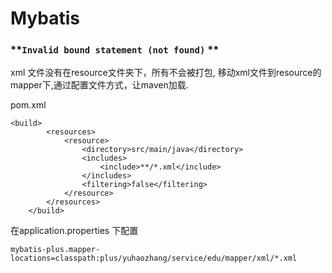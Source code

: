 # Mybatis

### **`Invalid bound statement (not found)`  **&#x20;

xml 文件没有在resource文件夹下，所有不会被打包, 移动xml文件到resource的mapper下,通过配置文件方式，让maven加载.

pom.xml

```
<build>
        <resources>
            <resource>
                <directory>src/main/java</directory>
                <includes>
                    <include>**/*.xml</include>
                </includes>
                <filtering>false</filtering>
            </resource>
        </resources>
    </build>
```

&#x20;在application.properties 下配置&#x20;

```
mybatis-plus.mapper-locations=classpath:plus/yuhaozhang/service/edu/mapper/xml/*.xml
```

